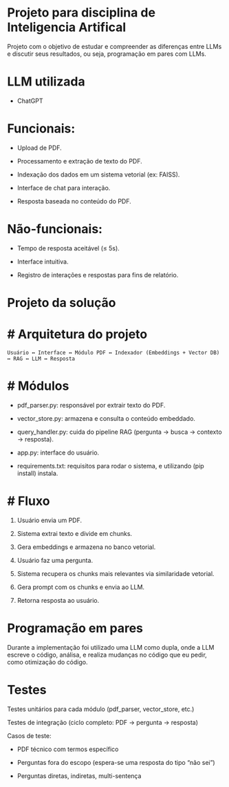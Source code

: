 # Projeto para disciplina de Inteligencia Artifical

Projeto com o objetivo de estudar e compreender as diferenças entre LLMs e discutir seus resultados, ou seja, programação em pares com LLMs.

# LLM utilizada
- ChatGPT

# Funcionais:
- Upload de PDF.

- Processamento e extração de texto do PDF.

- Indexação dos dados em um sistema vetorial (ex: FAISS).

- Interface de chat para interação.

- Resposta baseada no conteúdo do PDF.

# Não-funcionais:
- Tempo de resposta aceitável (≤ 5s).

- Interface intuitiva.

- Registro de interações e respostas para fins de relatório.

# Projeto da solução

# # Arquitetura do projeto

```
Usuário ↔ Interface ↔ Módulo PDF ↔ Indexador (Embeddings + Vector DB) ↔ RAG ↔ LLM ↔ Resposta
```

# # Módulos 
- pdf_parser.py: responsável por extrair texto do PDF.

- vector_store.py: armazena e consulta o conteúdo embeddado.

- query_handler.py: cuida do pipeline RAG (pergunta → busca → contexto → resposta).

- app.py: interface do usuário.

- requirements.txt: requisitos para rodar o sistema, e utilizando (pip install) instala.

# # Fluxo
1. Usuário envia um PDF.

2. Sistema extrai texto e divide em chunks.

3. Gera embeddings e armazena no banco vetorial.

4. Usuário faz uma pergunta.

5. Sistema recupera os chunks mais relevantes via similaridade vetorial.

6. Gera prompt com os chunks e envia ao LLM.

7. Retorna resposta ao usuário.

# Programação em pares

Durante a implementação foi utilizado uma LLM como dupla, onde a LLM escreve o código, análisa, e realiza mudanças no código que eu pedir, como otimização do código.

# Testes
Testes unitários para cada módulo (pdf_parser, vector_store, etc.)

Testes de integração (ciclo completo: PDF → pergunta → resposta)

Casos de teste:

 - PDF técnico com termos específico

 - Perguntas fora do escopo (espera-se uma resposta do tipo “não sei”)

 - Perguntas diretas, indiretas, multi-sentença

